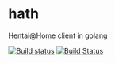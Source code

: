 # hath
Hentai@Home client in golang

[![Build status](https://ci.appveyor.com/api/projects/status/c4ft82569b5kd63p/branch/master?svg=true)](https://ci.appveyor.com/project/ernado/hath/branch/master)
[![Build Status](https://travis-ci.org/cydev/hath.svg?branch=master)](https://travis-ci.org/cydev/hath)
